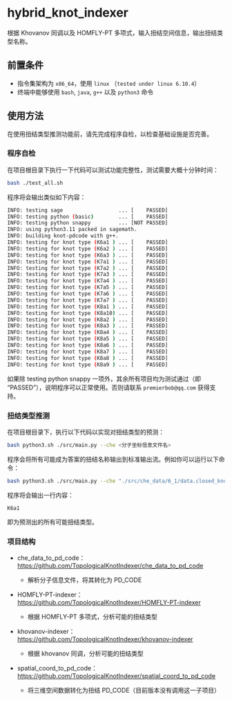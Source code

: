 # hybrid_knot_indexer
根据 Khovanov 同调以及 HOMFLY-PT 多项式，输入扭结空间信息，输出扭结类型名称。



## 前置条件

- 指令集架构为 `x86_64`，使用 `linux` （`tested under linux 6.10.4`）
- 终端中能够使用 `bash`, `java`, `g++` 以及 `python3` 命令



## 使用方法

在使用扭结类型推测功能前，请先完成程序自检，以检查基础设施是否完善。

### 程序自检

在项目根目录下执行一下代码可以测试功能完整性，测试需要大概十分钟时间：

```bash
bash ./test_all.sh
```

程序将会输出类似如下内容：

```bash
INFO: testing sage                  ... [    PASSED]
INFO: testing python (basic)        ... [    PASSED]
INFO: testing python snappy         ... [NOT PASSED]
INFO: using python3.11 packed in sagemath.
INFO: building knot-pdcode with g++.
INFO: testing for knot type (K6a1 ) ... [    PASSED]
INFO: testing for knot type (K6a2 ) ... [    PASSED]
INFO: testing for knot type (K6a3 ) ... [    PASSED]
INFO: testing for knot type (K7a1 ) ... [    PASSED]
INFO: testing for knot type (K7a2 ) ... [    PASSED]
INFO: testing for knot type (K7a3 ) ... [    PASSED]
INFO: testing for knot type (K7a4 ) ... [    PASSED]
INFO: testing for knot type (K7a5 ) ... [    PASSED]
INFO: testing for knot type (K7a6 ) ... [    PASSED]
INFO: testing for knot type (K7a7 ) ... [    PASSED]
INFO: testing for knot type (K8a1 ) ... [    PASSED]
INFO: testing for knot type (K8a10) ... [    PASSED]
INFO: testing for knot type (K8a2 ) ... [    PASSED]
INFO: testing for knot type (K8a3 ) ... [    PASSED]
INFO: testing for knot type (K8a4 ) ... [    PASSED]
INFO: testing for knot type (K8a5 ) ... [    PASSED]
INFO: testing for knot type (K8a6 ) ... [    PASSED]
INFO: testing for knot type (K8a7 ) ... [    PASSED]
INFO: testing for knot type (K8a8 ) ... [    PASSED]
INFO: testing for knot type (K8a9 ) ... [    PASSED]
```

如果除 testing python snappy 一项外，其余所有项目均为测试通过（即 “PASSED”），说明程序可以正常使用。否则请联系 `premierbob@qq.com` 获得支持。

### 扭结类型推测

在项目根目录下，执行以下代码以实现对扭结类型的预测：

```bash
bash python3.sh ./src/main.py --che <分子坐标信息文件名>
```

程序会将所有可能成为答案的扭结名称输出到标准输出流。例如你可以运行以下命令：

```bash
bash python3.sh ./src/main.py --che "./src/che_data/6_1/data.closed_knot_6_1_L100_sample_1"
```

程序将会输出一行内容：

```
K6a1
```

即为预测出的所有可能扭结类型。



### 项目结构

- che_data_to_pd_code：https://github.com/TopologicalKnotIndexer/che_data_to_pd_code
  - 解析分子信息文件，将其转化为 PD_CODE
- HOMFLY-PT-indexer：https://github.com/TopologicalKnotIndexer/HOMFLY-PT-indexer
  - 根据 HOMFLY-PT 多项式，分析可能的扭结类型
- khovanov-indexer：https://github.com/TopologicalKnotIndexer/khovanov-indexer
  - 根据 khovanov 同调，分析可能的扭结类型

- spatial_coord_to_pd_code：https://github.com/TopologicalKnotIndexer/spatial_coord_to_pd_code
  - 将三维空间数据转化为扭结 PD_CODE（目前版本没有调用这一子项目）

